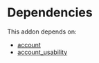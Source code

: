 # Dependencies

This addon depends on:

- [account](../../odoo-bringout-oca-ocb-account)
- [account_usability](../../odoo-bringout-oca-account-financial-tools-account_usability)
